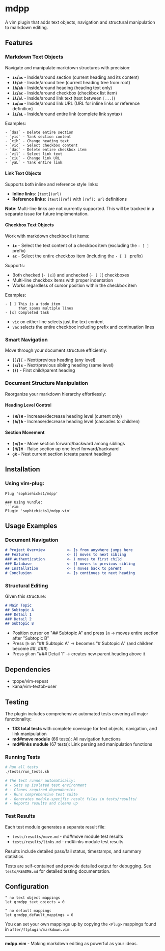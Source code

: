 # mdpp

A vim plugin that adds text objects, navigation and structural manipulation to markdown editing.

## Features

### Markdown Text Objects

Navigate and manipulate markdown structures with precision:

- **`is`/`as`** - Inside/around section (current heading and its content)
- **`it`/`at`** - Inside/around tree (current heading tree from root)  
- **`ih`/`ah`** - Inside/around heading (heading text only)
- **`ic`/`ac`** - Inside/around checkbox (checkbox list item)
- **`il`/`al`** - Inside/around link text (text between `[...]`)
- **`iu`/`au`** - Inside/around link URL (URL for inline links or reference definition)
- **`iL`/`aL`** - Inside/around entire link (complete link syntax)

Examples:
```
- `das` - Delete entire section
- `yis` - Yank section content  
- `cih` - Change heading text
- `vic` - Select checkbox content
- `dac` - Delete entire checkbox item
- `vil` - Select link text
- `ciu` - Change link URL
- `yaL` - Yank entire link
```

#### Link Text Objects

Supports both inline and reference style links:
- **Inline links**: `[text](url)` 
- **Reference links**: `[text][ref]` with `[ref]: url` definitions

**Note**: Multi-line links are not currently supported. This will be tracked in a separate issue for future implementation.

#### Checkbox Text Objects

Work with markdown checkbox list items:
- **`ic`** - Select the text content of a checkbox item (excluding the `- [ ] ` prefix)
- **`ac`** - Select the entire checkbox item (including the `- [ ] ` prefix)

Supports:
- Both checked (`- [x]`) and unchecked (`- [ ]`) checkboxes
- Multi-line checkbox items with proper indentation
- Works regardless of cursor position within the checkbox item

Examples:
```
- [ ] This is a todo item
      that spans multiple lines
- [x] Completed task
```
- `vic` on either line selects just the text content
- `vac` selects the entire checkbox including prefix and continuation lines

### Smart Navigation

Move through your document structure efficiently:

- **`]]`/`[[`** - Next/previous heading (any level)
- **`]s`/`[s`** - Next/previous sibling heading (same level)
- **`)`/`(`** - First child/parent heading

### Document Structure Manipulation

Reorganize your markdown hierarchy effortlessly:

#### Heading Level Control
- **`]H`/`[H`** - Increase/decrease heading level (current only)
- **`]h`/`[h`** - Increase/decrease heading level (cascades to children)

#### Section Movement  
- **`]m`/`[m`** - Move section forward/backward among siblings
- **`]M`/`[M`** - Raise section up one level forward/backward
- **`gR`** - Nest current section (create parent heading)

<!-- ### Additional Features -->

<!-- - **`<C-f>`** (Insert mode) - Insert footnote with interactive prompt -->
<!-- - **`<C-l>`** (Insert mode) - Insert reference link with interactive prompt -->

## Installation

### Using vim-plug:
```vim
Plug 'sophiehicks1/mdpp'

### Using Vundle:
```vim
Plugin 'sophiehicks1/mdpp.vim'
```

## Usage Examples

### Document Navigation
```markdown
# Project Overview          <- ]s from anywhere jumps here
## Features                 <- ]] moves to next sibling  
### Authentication          <- ) moves to first child
### Database                <- [[ moves to previous sibling
## Installation             <- ( moves back to parent
# Conclusion                <- ]s continues to next heading
```

### Structural Editing
Given this structure:
```markdown
# Main Topic
## Subtopic A
### Detail 1
### Detail 2  
## Subtopic B
```

- Position cursor on "## Subtopic A" and press `]m` → moves entire section after "Subtopic B"
- Press `[h` on "## Subtopic A" → becomes "# Subtopic A" (and children become ##, ###)
- Press `gR` on "### Detail 1" → creates new parent heading above it

## Dependencies

- tpope/vim-repeat
- kana/vim-textob-user

## Testing

The plugin includes comprehensive automated tests covering all major functionality:

- **133 total tests** with complete coverage for text objects, navigation, and link manipulation
- **md#move module** (66 tests): All navigation functions
- **md#links module** (67 tests): Link parsing and manipulation functions

### Running Tests
```bash
# Run all tests
./tests/run_tests.sh

# The test runner automatically:
# - Sets up isolated test environment  
# - Clones required dependencies
# - Runs comprehensive test suite
# - Generates module-specific result files in tests/results/
# - Reports results and cleans up
```

### Test Results
Each test module generates a separate result file:
- `tests/results/move.md` - md#move module test results
- `tests/results/links.md` - md#links module test results

Results include detailed pass/fail status, timestamps, and summary statistics.

Tests are self-contained and provide detailed output for debugging. See `tests/README.md` for detailed testing documentation.

## Configuration

```vim
" no text object mappings
let g:mdpp_text_objects = 0

" no default mappings
let g:mdpp_default_mappings = 0
```

You can set your own mappings up by copying the `<Plug>` mappings found in `after/ftplugin/markdown.vim`

---

**mdpp.vim** - Making markdown editing as powerful as your ideas.
